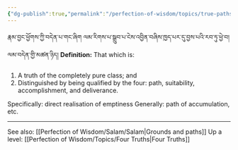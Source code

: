 ```yaml
---
{"dg-publish":true,"permalink":"/perfection-of-wisdom/topics/true-paths/"}
---
```


རྣམ་བྱང་ཕྱོགས་ཀྱི་བདེན་པ་གང་ཞིག ལམ་རིགས་པ་སྒྲུབ་པ་ངེས་འབྱིན་བཞིས་ཁྱད་པར་དུ་བྱས་པའི་རབ་ཏུ་ཕྱེ་བ། ལམ་བདེན་གྱི་མཚན་ཉིད།
**Definition:** That which is:
1. A truth of the completely pure class; and
2. Distinguished by being qualified by the four: path, suitability, accomplishment, and deliverance.

Specifically: direct realisation of emptiness
Generally: path of accumulation, etc.

---
See also: [[Perfection of Wisdom/Salam/Salam\|Grounds and paths]]
Up a level: [[Perfection of Wisdom/Topics/Four Truths\|Four Truths]]